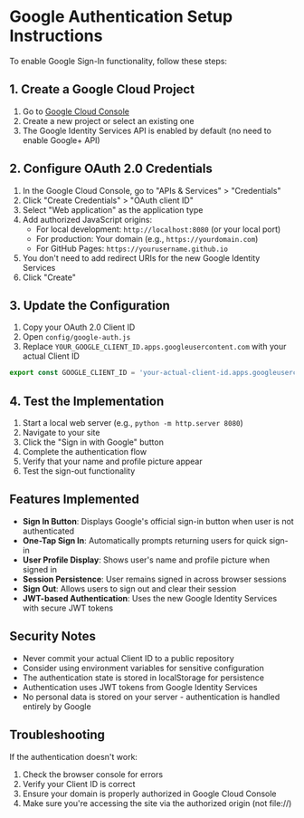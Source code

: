 # Google Authentication Setup Instructions

To enable Google Sign-In functionality, follow these steps:

## 1. Create a Google Cloud Project

1. Go to [Google Cloud Console](https://console.cloud.google.com/)
2. Create a new project or select an existing one
3. The Google Identity Services API is enabled by default (no need to enable Google+ API)

## 2. Configure OAuth 2.0 Credentials

1. In the Google Cloud Console, go to "APIs & Services" > "Credentials"
2. Click "Create Credentials" > "OAuth client ID"
3. Select "Web application" as the application type
4. Add authorized JavaScript origins:
   - For local development: `http://localhost:8080` (or your local port)
   - For production: Your domain (e.g., `https://yourdomain.com`)
   - For GitHub Pages: `https://yourusername.github.io`
5. You don't need to add redirect URIs for the new Google Identity Services
6. Click "Create"

## 3. Update the Configuration

1. Copy your OAuth 2.0 Client ID
2. Open `config/google-auth.js`
3. Replace `YOUR_GOOGLE_CLIENT_ID.apps.googleusercontent.com` with your actual Client ID

```javascript
export const GOOGLE_CLIENT_ID = 'your-actual-client-id.apps.googleusercontent.com';
```

## 4. Test the Implementation

1. Start a local web server (e.g., `python -m http.server 8080`)
2. Navigate to your site
3. Click the "Sign in with Google" button
4. Complete the authentication flow
5. Verify that your name and profile picture appear
6. Test the sign-out functionality

## Features Implemented

- **Sign In Button**: Displays Google's official sign-in button when user is not authenticated
- **One-Tap Sign In**: Automatically prompts returning users for quick sign-in
- **User Profile Display**: Shows user's name and profile picture when signed in
- **Session Persistence**: User remains signed in across browser sessions
- **Sign Out**: Allows users to sign out and clear their session
- **JWT-based Authentication**: Uses the new Google Identity Services with secure JWT tokens

## Security Notes

- Never commit your actual Client ID to a public repository
- Consider using environment variables for sensitive configuration
- The authentication state is stored in localStorage for persistence
- Authentication uses JWT tokens from Google Identity Services
- No personal data is stored on your server - authentication is handled entirely by Google

## Troubleshooting

If the authentication doesn't work:

1. Check the browser console for errors
2. Verify your Client ID is correct
3. Ensure your domain is properly authorized in Google Cloud Console
4. Make sure you're accessing the site via the authorized origin (not file://)